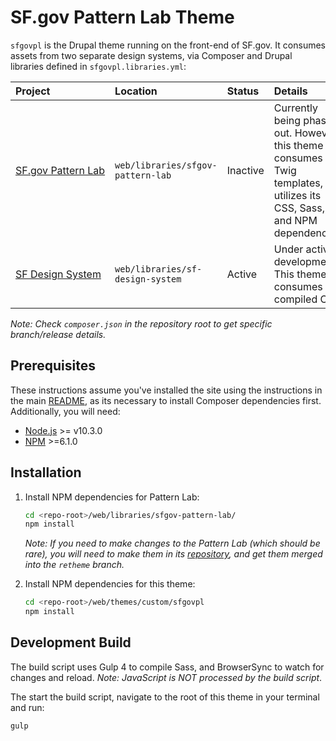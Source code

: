 # SF.gov Pattern Lab Theme

`sfgovpl` is the Drupal theme running on the front-end of SF.gov. It consumes assets from two separate design systems, via Composer and Drupal libraries defined in `sfgovpl.libraries.yml`:

| Project | Location | Status | Details |
| :---    | :---     |  :---  | :---    |
| <nobr> [SF.gov Pattern Lab](https://github.com/SFDigitalServices/sfgov-pattern-lab)</nobr> | `web/libraries/sfgov-pattern-lab` | Inactive | Currently being phased out. However, this theme still consumes its Twig templates, and utilizes its CSS, Sass, and NPM dependencies. |
| <nobr> [SF Design System](https://github.com/SFDigitalServices/sf-design-system)</nobr> | `web/libraries/sf-design-system` | Active | Under active development. This theme consumes its compiled CSS. |

_Note: Check `composer.json` in the repository root to get specific branch/release details._

## Prerequisites

These instructions assume you've installed the site using the instructions in the main [README](../../../../README.md), as its necessary to install Composer dependencies first. Additionally, you will need:

- [Node.js](https://nodejs.org) >= v10.3.0
- [NPM](https://docs.npmjs.com/downloading-and-installing-node-js-and-npm) >=6.1.0

## Installation

1. Install NPM dependencies for Pattern Lab:

    ```bash
    cd <repo-root>/web/libraries/sfgov-pattern-lab/
    npm install
    ```

    _Note: If you need to make changes to the Pattern Lab (which should be rare), you will need to make them in its [repository](https://github.com/SFDigitalServices/sfgov-pattern-lab), and get them merged into the `retheme` branch._

2. Install NPM dependencies for this theme:

    ```bash
    cd <repo-root>/web/themes/custom/sfgovpl
    npm install
    ```

## Development Build

The build script uses Gulp 4 to compile Sass, and BrowserSync to watch for changes and reload. _Note: JavaScript is NOT processed by the build script_.

The start the build script, navigate to the root of this theme in your terminal and run:

```bash
gulp
```

